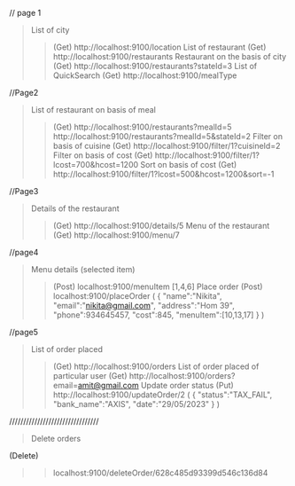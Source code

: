// page 1

>List of city
>>(Get) http://localhost:9100/location 
>List of restaurant 
>>(Get) http://localhost:9100/restaurants 
>Restaurant on the basis of city 
>>(Get) http://localhost:9100/restaurants?stateId=3 
>List of QuickSearch 
>>(Get) http://localhost:9100/mealType

//Page2

>List of restaurant on basis of meal
>>(Get) http://localhost:9100/restaurants?mealId=5 
>>http://localhost:9100/restaurants?mealId=5&stateId=2 
>Filter on basis of cuisine 
>>(Get) http://localhost:9100/filter/1?cuisineId=2 
>Filter on basis of cost 
>>(Get) http://localhost:9100/filter/1?lcost=700&hcost=1200 
>Sort on basis of cost 
>>(Get) http://localhost:9100/filter/1?lcost=500&hcost=1200&sort=-1

//Page3

>Details of the restaurant
>>(Get) http://localhost:9100/details/5 
>Menu of the restaurant 
>>(Get) http://localhost:9100/menu/7

//page4

>Menu details (selected item)
>>(Post) localhost:9100/menuItem [1,4,6] 
>Place order 
>>(Post) localhost:9100/placeOrder ( { "name":"Nikita", "email":"nikita@gmail.com", "address":"Hom 39", "phone":934645457, "cost":845, "menuItem":[10,13,17] } )

//page5

>List of order placed
>>(Get) http://localhost:9100/orders 
>List of order placed of particular user 
>>(Get) http://localhost:9100/orders?email=amit@gmail.com 
>Update order status 
>>(Put) http://localhost:9100/updateOrder/2 ( { "status":"TAX_FAIL", "bank_name":"AXIS", "date":"29/05/2023" }
)

////////////////////////////////

>Delete orders

(Delete) 
>>localhost:9100/deleteOrder/628c485d93399d546c136d84